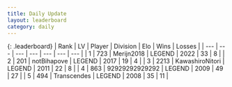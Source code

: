 ```yaml
---
title: Daily Update
layout: leaderboard
category: daily
---
```


{: .leaderboard}
| Rank | LV | Player | Division | Elo | Wins | Losses |
| --- | --- | --- | --- | --- | --- | --- |
| <span data-change="2">1</span> | 723 | <span title="ID: 489101">Merijn2018</span> | LEGEND | <span data-change="0">2022</span> | <span data-change="0">33</span> | <span data-change="0">8</span> |
| <span data-change="19">2</span> | 201 | <span title="ID: 413682">notBihapove</span> | LEGEND | <span data-change="111">2017</span> | <span data-change="6">19</span> | <span data-change="0">4</span> |
| <span data-change="22">3</span> | 2213 | <span title="ID: 164871">KawashiroNitori</span> | LEGEND | <span data-change="110">2011</span> | <span data-change="18">22</span> | <span data-change="7">8</span> |
| <span data-change="7">4</span> | 863 | <span title="ID: 92077">92929292929292</span> | LEGEND | <span data-change="79">2009</span> | <span data-change="10">49</span> | <span data-change="2">27</span> |
| <span data-change="-1">5</span> | 494 | <span title="ID: 185505">Transcendes</span> | LEGEND | <span data-change="0">2008</span> | <span data-change="0">35</span> | <span data-change="0">11</span> |